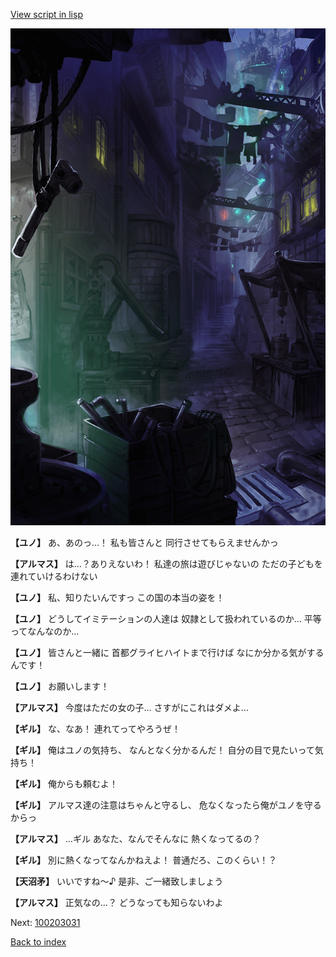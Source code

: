 [View script in lisp](../scripts/100203023.txt)

![201_slum.png](../images/backgrounds/201_slum.png)

**【ユノ】**
あ、あのっ…！
私も皆さんと
同行させてもらえませんかっ

**【アルマス】**
は…？ありえないわ！
私達の旅は遊びじゃないの
ただの子どもを連れていけるわけない

**【ユノ】**
私、知りたいんですっ
この国の本当の姿を！

**【ユノ】**
どうしてイミテーションの人達は
奴隷として扱われているのか…
平等ってなんなのか…

**【ユノ】**
皆さんと一緒に
首都グライヒハイトまで行けば
なにか分かる気がするんです！

**【ユノ】**
お願いします！

**【アルマス】**
今度はただの女の子…
さすがにこれはダメよ…

**【ギル】**
な、なあ！
連れてってやろうぜ！

**【ギル】**
俺はユノの気持ち、
なんとなく分かるんだ！
自分の目で見たいって気持ち！

**【ギル】**
俺からも頼むよ！

**【ギル】**
アルマス達の注意はちゃんと守るし、
危なくなったら俺がユノを守るからっ

**【アルマス】**
…ギル
あなた、なんでそんなに
熱くなってるの？

**【ギル】**
別に熱くなってなんかねえよ！
普通だろ、このくらい！？

**【天沼矛】**
いいですね～♪
是非、ご一緒致しましょう

**【アルマス】**
正気なの…？
どうなっても知らないわよ


Next: [100203031](100203031.md)

[Back to index](index.md)
